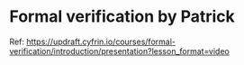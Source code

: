 # Formal verification by Patrick

Ref: https://updraft.cyfrin.io/courses/formal-verification/introduction/presentation?lesson_format=video